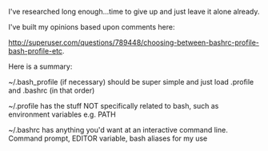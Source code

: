 I've researched long enough...time to give up and just leave it alone already.


I've built my opinions based upon comments here:

http://superuser.com/questions/789448/choosing-between-bashrc-profile-bash-profile-etc.


Here is a summary:

~/.bash_profile (if necessary) should be super simple and just load .profile and .bashrc (in that order)

~/.profile has the stuff NOT specifically related to bash, such as environment variables e.g. PATH

~/.bashrc has anything you'd want at an interactive command line. Command prompt, EDITOR variable, bash aliases for my use
